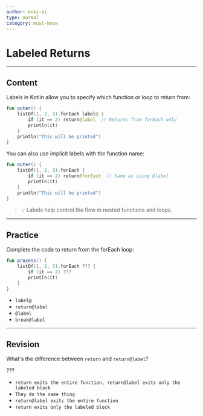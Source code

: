 ```yaml
---
author: enki-ai
type: normal
category: must-know
---
```


# Labeled Returns

---
## Content

Labels in Kotlin allow you to specify which function or loop to return from:

```kotlin
fun outer() {
    listOf(1, 2, 3).forEach label@ {
        if (it == 2) return@label  // Returns from forEach only
        println(it)
    }
    println("This will be printed")
}
```

You can also use implicit labels with the function name:

```kotlin
fun outer() {
    listOf(1, 2, 3).forEach {
        if (it == 2) return@forEach  // Same as using @label
        println(it)
    }
    println("This will be printed")
}
```

> 💡 Labels help control the flow in nested functions and loops.

---

## Practice

Complete the code to return from the forEach loop:

```kotlin
fun process() {
    listOf(1, 2, 3).forEach ??? {
        if (it == 2) ???
        println(it)
    }
}
```

- `label@`
- `return@label`
- `@label`
- `break@label`

---

## Revision

What's the difference between `return` and `return@label`?

???

- `return exits the entire function, return@label exits only the labeled block`
- `They do the same thing`
- `return@label exits the entire function`
- `return exits only the labeled block`
